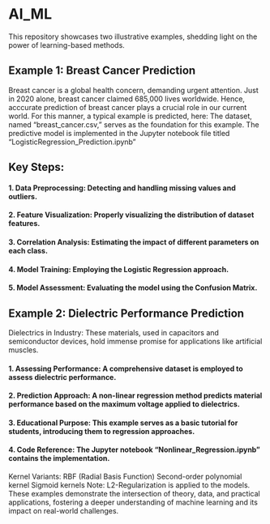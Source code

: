 # AI_ML

This repository showcases two illustrative examples, shedding light on the power of learning-based methods.

## Example 1: Breast Cancer Prediction
Breast cancer is a global health concern, demanding urgent attention. Just in 2020 alone, breast cancer claimed 685,000 lives worldwide. Hence, acccurate prediction of breast cancer plays a crucial role in our current world. 
For this manner, a typical example is predicted, here:
The dataset, named “breast_cancer.csv,” serves as the foundation for this example.
The predictive model is implemented in the Jupyter notebook file titled “LogisticRegression_Prediction.ipynb”
## Key Steps:
#### 1. Data Preprocessing: Detecting and handling missing values and outliers.
#### 2. Feature Visualization: Properly visualizing the distribution of dataset features.
#### 3. Correlation Analysis: Estimating the impact of different parameters on each class.
#### 4. Model Training: Employing the Logistic Regression approach.
#### 5. Model Assessment: Evaluating the model using the Confusion Matrix.

## Example 2: Dielectric Performance Prediction

Dielectrics in Industry: These materials, used in capacitors and semiconductor devices, hold immense promise for applications like artificial muscles.
#### 1. Assessing Performance: A comprehensive dataset is employed to assess dielectric performance.
#### 2. Prediction Approach: A non-linear regression method predicts material performance based on the maximum voltage applied to dielectrics.
#### 3. Educational Purpose: This example serves as a basic tutorial for students, introducing them to regression approaches.
#### 4. Code Reference: The Jupyter notebook “Nonlinear_Regression.ipynb” contains the implementation.
Kernel Variants:
RBF (Radial Basis Function)
Second-order polynomial kernel
Sigmoid kernels
Note: L2-Regularization is applied to the models.
These examples demonstrate the intersection of theory, data, and practical applications, fostering a deeper understanding of machine learning and its impact on real-world challenges.
